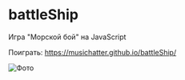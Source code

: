 # battleShip
Игра "Морской бой" на JavaScript

Поиграть: https://musichatter.github.io/battleShip/

![Фото](https://i.imgur.com/EDf2I4F.png)
